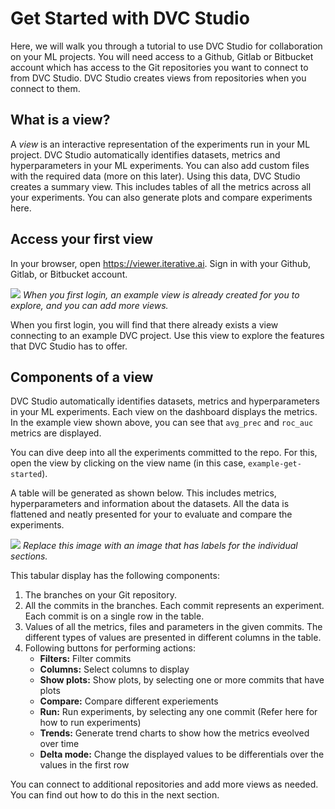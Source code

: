 # Get Started with DVC Studio

Here, we will walk you through a tutorial to use DVC Studio for collaboration on
your ML projects. You will need access to a Github, Gitlab or Bitbucket account
which has access to the Git repositories you want to connect to from DVC Studio.
DVC Studio creates views from repositories when you connect to them.

## What is a view?

A _view_ is an interactive representation of the experiments run in your ML
project. DVC Studio automatically identifies datasets, metrics and
hyperparameters in your ML experiments. You can also add custom files with the
required data (more on this later). Using this data, DVC Studio creates a
summary view. This includes tables of all the metrics across all your
experiments. You can also generate plots and compare experiments here.

## Access your first view

In your browser, open <https://viewer.iterative.ai>. Sign in with your Github,
Gitlab, or Bitbucket account.

![](/img/studio/login_home.png) _When you first login, an example view is
already created for you to explore, and you can add more views._

When you first login, you will find that there already exists a view connecting
to an example DVC project. Use this view to explore the features that DVC Studio
has to offer.

## Components of a view

DVC Studio automatically identifies datasets, metrics and hyperparameters in
your ML experiments. Each view on the dashboard displays the metrics. In the
example view shown above, you can see that `avg_prec` and `roc_auc` metrics are
displayed.

You can dive deep into all the experiments committed to the repo. For this, open
the view by clicking on the view name (in this case, `example-get-started`).

A table will be generated as shown below. This includes metrics, hyperparameters
and information about the datasets. All the data is flattened and neatly
presented for your to evaluate and compare the experiments.

![](/img/studio/main.png) _Replace this image with an image that has labels for
the individual sections._

This tabular display has the following components:

1. The branches on your Git repository.
2. All the commits in the branches. Each commit represents an experiment. Each
   commit is on a single row in the table.
3. Values of all the metrics, files and parameters in the given commits. The
   different types of values are presented in different columns in the table.
4. Following buttons for performing actions:
   - **Filters:** Filter commits
   - **Columns:** Select columns to display
   - **Show plots:** Show plots, by selecting one or more commits that have
     plots
   - **Compare:** Compare different experiements
   - **Run:** Run experiments, by selecting any one commit (Refer here for how
     to run experiments)
   - **Trends:** Generate trend charts to show how the metrics eveolved over
     time
   - **Delta mode:** Change the displayed values to be differentials over the
     values in the first row

You can connect to additional repositories and add more views as needed. You can
find out how to do this in the next section.

